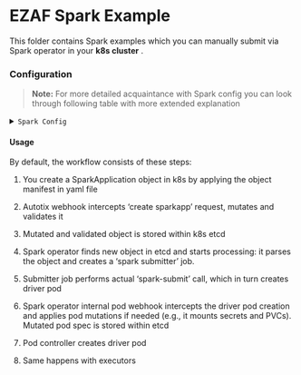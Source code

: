 # EZAF Spark Example

This folder contains Spark examples which you can manually submit via Spark operator in your **k8s cluster** .

### Configuration


> **Note:** For more detailed acquaintance with Spark config you can look through following table with more extended explanation

<details>
<summary><code>Spark Config</code></summary>

| Parameter               | Description                                                                                            | Example Value                                                                                                                                                                                                                                                                                                                                          |
|-------------------------|--------------------------------------------------------------------------------------------------------|--------------------------------------------------------------------------------------------------------------------------------------------------------------------------------------------------------------------------------------------------------------------------------------------------------------------------------------------------------|
| `*.image`               | Image that is used to run Spark itself                                                                 | <ul><li>`gcr.io/mapr-252711/spark-3.5.0:v3.5.0`</li>Pure Spark image<ul>                                                                                                                                                              |
 | `*.mainApplicationFile` | Path inside the pod that is used by spark to find `.jar` file with app                                 | <ul><li>`local:///tmp/<Application>.jar`</li>Path in which `.jar` file was embedded into image<br/><br/><li>`local///mounts/<Application>.jar`</li>:warning: The specified path must be mounted to the `PV`<br/><br/><li>`maprfs:///home/spark/<Application>.jar`</li>Path in which `.jar` file can be reached im `MaprFS`</ul> |
 | `*.mainClass`           | The fully qualified name of the class that contains the main method for the Java and Scala application | `com.mapr.sparkdemo.DataTransferDemo`                                                                                                                                                                                                                                                                                                                  |
 | `*.arguments`           | Arguments passed to the main method of your main class (_i.e._ command arguments)                      | <ul><li>`s3a://ezaf-demo/data/financial.csv`</li>Data source path<br/><br/><li>`csv`</li>Data source format<br/><br/><li>`file:///mounts/data/financial-processed`<br/>Data destination path. :warning: The specified path must be mounted to `PV`</li><br/><li>`parquet`</li>Data destination format</ul>                                             | 
 | `*.mountPath`           | Path inside the Pod that would be mounted to persistent storage                                        | `/mounts/data`                                                                                                                                                                                                                                                                                                                                         |
 | `*.claimName`           | PVC's name that claims to persistent volume, that spark will write data to                             | `<username>-<namespace>-pvc`<br/>e.g. `john-doe-spark-pvc`                                                                                                                                                                                                                                                                                             |
 | `*.namespace`           | Namespace where k8s Custom Resource HPE HCP Tenant is present                                          | `spark`                                                                                                                                                                                                                                                                                                                                                | 

</details>


#### Usage
By default, the workflow consists of these steps:

1. You create a SparkApplication object in k8s by applying the object manifest in yaml file

2. Autotix webhook intercepts ‘create sparkapp’ request, mutates and validates it

3. Mutated and validated object is stored within k8s etcd

4. Spark operator finds new object in etcd and starts processing: it parses the object and creates a ‘spark submitter’ job.

5. Submitter job performs actual ‘spark-submit’ call, which in turn creates driver pod

6. Spark operator internal pod webhook intercepts the driver pod creation and applies pod mutations if needed (e.g., it mounts secrets and PVCs). Mutated pod spec is stored within etcd

7. Pod controller creates driver pod

8. Same happens with executors
